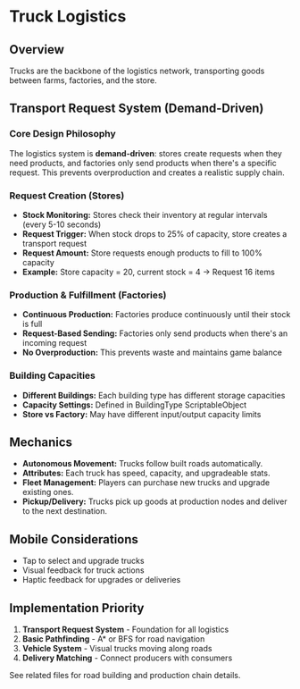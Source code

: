 # Truck Logistics

## Overview
Trucks are the backbone of the logistics network, transporting goods between farms, factories, and the store.

## Transport Request System (Demand-Driven)

### Core Design Philosophy
The logistics system is **demand-driven**: stores create requests when they need products, and factories only send products when there's a specific request. This prevents overproduction and creates a realistic supply chain.

### Request Creation (Stores)
- **Stock Monitoring:** Stores check their inventory at regular intervals (every 5-10 seconds)
- **Request Trigger:** When stock drops to 25% of capacity, store creates a transport request
- **Request Amount:** Store requests enough products to fill to 100% capacity
- **Example:** Store capacity = 20, current stock = 4 → Request 16 items

### Production & Fulfillment (Factories)
- **Continuous Production:** Factories produce continuously until their stock is full
- **Request-Based Sending:** Factories only send products when there's an incoming request
- **No Overproduction:** This prevents waste and maintains game balance

### Building Capacities
- **Different Buildings:** Each building type has different storage capacities
- **Capacity Settings:** Defined in BuildingType ScriptableObject
- **Store vs Factory:** May have different input/output capacity limits

## Mechanics
- **Autonomous Movement:** Trucks follow built roads automatically.
- **Attributes:** Each truck has speed, capacity, and upgradeable stats.
- **Fleet Management:** Players can purchase new trucks and upgrade existing ones.
- **Pickup/Delivery:** Trucks pick up goods at production nodes and deliver to the next destination.

## Mobile Considerations
- Tap to select and upgrade trucks
- Visual feedback for truck actions
- Haptic feedback for upgrades or deliveries

## Implementation Priority
1. **Transport Request System** - Foundation for all logistics
2. **Basic Pathfinding** - A* or BFS for road navigation
3. **Vehicle System** - Visual trucks moving along roads
4. **Delivery Matching** - Connect producers with consumers

See related files for road building and production chain details. 